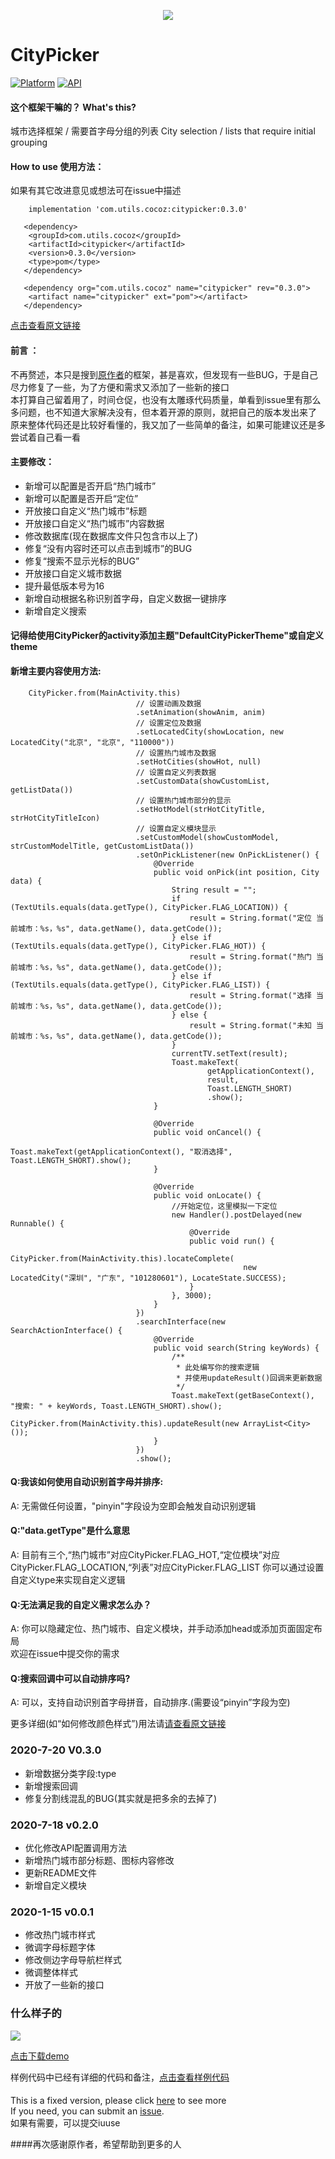 <p align="center">
<img src="art/header.png">
</p>

# CityPicker

[![Platform](https://img.shields.io/badge/platform-android-green.svg)](http://developer.android.com/index.html) [![API](https://img.shields.io/badge/API-16%2B-yellow.svg?style=flat)](https://android-arsenal.com/api?level=16)

#### 这个框架干嘛的？ What's this?
 
城市选择框架 / 需要首字母分组的列表
City selection / lists that require initial grouping


#### How to use 使用方法：
如果有其它改进意见或想法可在issue中描述  
```
    implementation 'com.utils.cocoz:citypicker:0.3.0'
```  
```
   <dependency>
   	<groupId>com.utils.cocoz</groupId>
   	<artifactId>citypicker</artifactId>
   	<version>0.3.0</version>
   	<type>pom</type>
   </dependency>
```  
```
   <dependency org="com.utils.cocoz" name="citypicker" rev="0.3.0">
   	<artifact name="citypicker" ext="pom"></artifact>
   </dependency>
```  
[点击查看原文链接](https://github.com/zaaach/CityPicker)

#### 前言 ：
不再赘述，本只是搜到[原作者](https://github.com/zaaach)的框架，甚是喜欢，但发现有一些BUG，于是自己尽力修复了一些，为了方便和需求又添加了一些新的接口  
本打算自己留着用了，时间仓促，也没有太雕琢代码质量，单看到issue里有那么多问题，也不知道大家解决没有，但本着开源的原则，就把自己的版本发出来了  
原来整体代码还是比较好看懂的，我又加了一些简单的备注，如果可能建议还是多尝试着自己看一看  

#### 主要修改：
-   新增可以配置是否开启“热门城市”
-   新增可以配置是否开启“定位”
-   开放接口自定义“热门城市”标题
-   开放接口自定义“热门城市”内容数据
-   修改数据库(现在数据库文件只包含市以上了)
-   修复“没有内容时还可以点击到城市”的BUG
-   修复“搜索不显示光标的BUG”
-   开放接口自定义城市数据
-   提升最低版本号为16
-   新增自动根据名称识别首字母，自定义数据一键排序
-   新增自定义搜索

#### 记得给使用CityPicker的activity添加主题"DefaultCityPickerTheme"或自定义theme

#### 新增主要内容使用方法:  
```
    CityPicker.from(MainActivity.this)
                            // 设置动画及数据
                            .setAnimation(showAnim, anim)
                            // 设置定位及数据
                            .setLocatedCity(showLocation, new LocatedCity("北京", "北京", "110000"))
                            // 设置热门城市及数据
                            .setHotCities(showHot, null)
                            // 设置自定义列表数据
                            .setCustomData(showCustomList, getListData())
                            // 设置热门城市部分的显示
                            .setHotModel(strHotCityTitle, strHotCityTitleIcon)
                            // 设置自定义模块显示
                            .setCustomModel(showCustomModel, strCustomModelTitle, getCustomListData())
                            .setOnPickListener(new OnPickListener() {
                                @Override
                                public void onPick(int position, City data) {
                                    String result = "";
                                    if (TextUtils.equals(data.getType(), CityPicker.FLAG_LOCATION)) {
                                        result = String.format("定位 当前城市：%s，%s", data.getName(), data.getCode());
                                    } else if (TextUtils.equals(data.getType(), CityPicker.FLAG_HOT)) {
                                        result = String.format("热门 当前城市：%s，%s", data.getName(), data.getCode());
                                    } else if (TextUtils.equals(data.getType(), CityPicker.FLAG_LIST)) {
                                        result = String.format("选择 当前城市：%s，%s", data.getName(), data.getCode());
                                    } else {
                                        result = String.format("未知 当前城市：%s，%s", data.getName(), data.getCode());
                                    }
                                    currentTV.setText(result);
                                    Toast.makeText(
                                            getApplicationContext(),
                                            result,
                                            Toast.LENGTH_SHORT)
                                            .show();
                                }
    
                                @Override
                                public void onCancel() {
                                    Toast.makeText(getApplicationContext(), "取消选择", Toast.LENGTH_SHORT).show();
                                }
    
                                @Override
                                public void onLocate() {
                                    //开始定位，这里模拟一下定位
                                    new Handler().postDelayed(new Runnable() {
                                        @Override
                                        public void run() {
                                            CityPicker.from(MainActivity.this).locateComplete(
                                                    new LocatedCity("深圳", "广东", "101280601"), LocateState.SUCCESS);
                                        }
                                    }, 3000);
                                }
                            })
                            .searchInterface(new SearchActionInterface() {
                                @Override
                                public void search(String keyWords) {
                                    /**
                                     * 此处编写你的搜索逻辑
                                     * 并使用updateResult()回调来更新数据
                                     */
                                    Toast.makeText(getBaseContext(), "搜索: " + keyWords, Toast.LENGTH_SHORT).show();
                                    CityPicker.from(MainActivity.this).updateResult(new ArrayList<City>());
                                }
                            })
                            .show();

```
#### Q:我该如何使用自动识别首字母并排序:
A: 无需做任何设置，"pinyin"字段设为空即会触发自动识别逻辑
#### Q:"data.getType"是什么意思
A: 目前有三个,“热门城市”对应CityPicker.FLAG_HOT,“定位模块”对应CityPicker.FLAG_LOCATION,“列表”对应CityPicker.FLAG_LIST
你可以通过设置自定义type来实现自定义逻辑
#### Q:无法满足我的自定义需求怎么办？
A: 你可以隐藏定位、热门城市、自定义模块，并手动添加head或添加页面固定布局  
欢迎在issue中提交你的需求
#### Q:搜索回调中可以自动排序吗?
A: 可以，支持自动识别首字母拼音，自动排序.(需要设“pinyin”字段为空)
  
更多详细(如“如何修改颜色样式”)用法请[请查看原文链接](https://github.com/zaaach/CityPicker)

### 2020-7-20  V0.3.0
-   新增数据分类字段:type
-   新增搜索回调
-   修复分割线混乱的BUG(其实就是把多余的去掉了)

### 2020-7-18  v0.2.0
-   优化修改API配置调用方法
-   新增热门城市部分标题、图标内容修改
-   更新README文件
-   新增自定义模块

### 2020-1-15  v0.0.1
-   修改热门城市样式
-   微调字母标题字体
-   修改侧边字母导航栏样式
-   微调整体样式
-   开放了一些新的接口

### 什么样子的
<img src="art/city_picker.jpg">

[点击下载demo](https://fir.im/pyec)

样例代码中已经有详细的代码和备注，[点击查看样例代码](https://github.com/zhuxu1/CityPickerFixed/blob/master/sample/src/main/java/com/zaaach/citypickerdemo/MainActivity.java)


#### 
This is a fixed version, please click [here](https://github.com/zaaach/CityPicker) to see more  
If you need, you can submit an [issue](https://github.com/zhuxu1/CityPickerFixed/issues).  
如果有需要，可以提交iuuse     

####再次感谢原作者，希望帮助到更多的人

